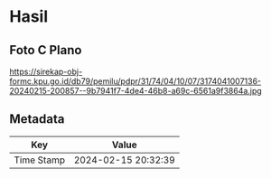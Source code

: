 # Hasil

## Foto C Plano

https://sirekap-obj-formc.kpu.go.id/db79/pemilu/pdpr/31/74/04/10/07/3174041007136-20240215-200857--9b7941f7-4de4-46b8-a69c-6561a9f3864a.jpg


## Metadata

| Key        | Value               |
| ---------- | ------------------- |
| Time Stamp | 2024-02-15 20:32:39 |



